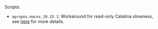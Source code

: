 Scripts:

- `apropos.macos_10.15.1`: Workaround for read-only Catalina slowness, see [here](https://apple.stackexchange.com/a/375629) for more details.